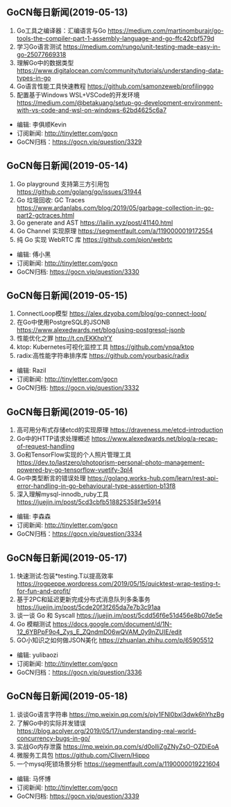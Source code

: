 ## GoCN每日新闻(2019-05-13)

1. Go工具之编译器：汇编语言与Go https://medium.com/martinomburajr/go-tools-the-compiler-part-1-assembly-language-and-go-ffc42cbf579d
2. 学习Go语言测试 https://medium.com/rungo/unit-testing-made-easy-in-go-25077669318
3. 理解Go中的数据类型 https://www.digitalocean.com/community/tutorials/understanding-data-types-in-go
4. Go语言性能工具快速教程 https://github.com/samonzeweb/profilinggo
5. 配置基于Windows WSL+VSCode的开发环境 https://medium.com/@betakuang/setup-go-development-environment-with-vs-code-and-wsl-on-windows-62bd4625c6a7

* 编辑: 李俱顺Kevin
* 订阅新闻: http://tinyletter.com/gocn
* GoCN归档：https://gocn.vip/question/3329

## GoCN每日新闻(2019-05-14)

1. Go playground 支持第三方引用包 https://github.com/golang/go/issues/31944
2. Go 垃圾回收: GC Traces https://www.ardanlabs.com/blog/2019/05/garbage-collection-in-go-part2-gctraces.html
3. Go generate and AST https://lailin.xyz/post/41140.html
4. Go Channel 实现原理 https://segmentfault.com/a/1190000019172554
5. 纯 Go 实现 WebRTC 库 https://github.com/pion/webrtc

* 编辑: 傅小黑  
* 订阅新闻: http://tinyletter.com/gocn  
* GoCN归档: https://gocn.vip/question/3330

## GoCN每日新闻(2019-05-15)

1. ConnectLoop模型 https://alex.dzyoba.com/blog/go-connect-loop/
2. 在Go中使用PostgreSQL的JSONB https://www.alexedwards.net/blog/using-postgresql-jsonb
3. 性能优化之罪 http://t.cn/EKKhpYY
4. ktop: Kubernetes可视化监控工具 https://github.com/ynqa/ktop
5. radix:高性能字符串排序库 https://github.com/yourbasic/radix

* 编辑: Razil  
* 订阅新闻: http://tinyletter.com/gocn  
* GoCN归档: https://gocn.vip/question/3332


## GoCN每日新闻(2019-05-16)

1. 高可用分布式存储etcd的实现原理 https://draveness.me/etcd-introduction
2. Go中的HTTP请求处理概述 https://www.alexedwards.net/blog/a-recap-of-request-handling
3. Go和TensorFlow实现的个人照片管理工具 https://dev.to/lastzero/photoprism-personal-photo-management-powered-by-go-tensorflow-vuetify-3pl4
4. Go中类型断言的错误处理 https://golang.works-hub.com/learn/rest-api-error-handling-in-go-behavioural-type-assertion-b13f8
5. 深入理解mysql-innodb_ruby工具 https://juejin.im/post/5cd3cbfb518825358f3e5914

* 编辑: 李森森
* 订阅新闻: http://tinyletter.com/gocn
* GoCN归档：https://gocn.vip/question/3334


## GoCN每日新闻(2019-05-17)

1. 快速测试:包装*testing.T以提高效率 https://rogpeppe.wordpress.com/2019/05/15/quicktest-wrap-testing-t-for-fun-and-profit/
2. 基于2PC和延迟更新完成分布式消息队列多条事务 https://juejin.im/post/5cde20f3f265da7e7b3c91aa
3. 谈一谈 Go 和 Syscall https://juejin.im/post/5cdd56f6e51d456e8b07de5e
4. Go 模糊测试 https://docs.google.com/document/d/1N-12_6YBPpF9o4_Zys_E_ZQndmD06wQVAM_0y9nZUIE/edit
5. GO小知识之如何做JSON美化 https://zhuanlan.zhihu.com/p/65905512

* 编辑: yulibaozi
* 订阅新闻: http://tinyletter.com/gocn
* GoCN归档：https://gocn.vip/question/3336

## GoCN每日新闻(2019-05-18)

1. 谈谈Go语言字符串 https://mp.weixin.qq.com/s/pjv1FNl0bxl3dwk6hYhzBg
2. 了解Go中的实际并发错误 https://blog.acolyer.org/2019/05/17/understanding-real-world-concurrency-bugs-in-go/
3. 实战Go内存泄露 https://mp.weixin.qq.com/s/d0olIiZgZNyZsO-OZDiEoA
4. 微服务工具包 https://github.com/Clivern/Hippo
5. 一个mysql死锁场景分析 https://segmentfault.com/a/1190000019221604

* 编辑: 马怀博 
* 订阅新闻: http://tinyletter.com/gocn
* GoCN归档: https://gocn.vip/question/3339
